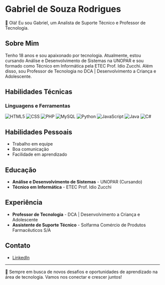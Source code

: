 # Gabriel de Souza Rodrigues

👋 Olá! Eu sou Gabriel, um Analista de Suporte Técnico e Professor de Tecnologia.

## Sobre Mim
Tenho 18 anos e sou apaixonado por tecnologia. Atualmente, estou cursando Análise e Desenvolvimento de Sistemas na UNOPAR e sou formado como Técnico em Informática pela ETEC Prof. Idio Zucchi. Além disso, sou Professor de Tecnologia no DCA | Desenvolvimento a Criança e Adolescente.

## Habilidades Técnicas

### Linguagens e Ferramentas

![HTML5](https://img.shields.io/badge/HTML5-4.1%20⭐-E34F26?style=for-the-badge&logo=html5&logoColor=white)
![CSS](https://img.shields.io/badge/CSS-3.9%20⭐-1572B6?style=for-the-badge&logo=css3&logoColor=white)
![PHP](https://img.shields.io/badge/PHP-3.4%20⭐-777BB4?style=for-the-badge&logo=php&logoColor=white)
![MySQL](https://img.shields.io/badge/MySQL-3.1%20⭐-4479A1?style=for-the-badge&logo=mysql&logoColor=white)
![Python](https://img.shields.io/badge/Python-3.0%20⭐-3776AB?style=for-the-badge&logo=python&logoColor=white)
![JavaScript](https://img.shields.io/badge/JavaScript-2.8%20⭐-F7DF1E?style=for-the-badge&logo=javascript&logoColor=black)
![Java](https://img.shields.io/badge/Java-1.9%20⭐-007396?style=for-the-badge&logo=java&logoColor=white)
![C#](https://img.shields.io/badge/C%23-1.5%20⭐-239120?style=for-the-badge&logo=c-sharp&logoColor=white)

## Habilidades Pessoais

- Trabalho em equipe
- Boa comunicação
- Facilidade em aprendizado

## Educação

- **Análise e Desenvolvimento de Sistemas** - UNOPAR (Cursando)
- **Técnico em Informática** - ETEC Prof. Idio Zucchi

## Experiência

- **Professor de Tecnologia** - DCA | Desenvolvimento a Criança e Adolescente
- **Assistente de Suporte Técnico** - Solfarma Comércio de Produtos Farmacêuticos S/A

## Contato

- [LinkedIn](https://www.linkedin.com/in/gabriel-rodrigues-65ba522aa/)

---

🔭 Sempre em busca de novos desafios e oportunidades de aprendizado na área de tecnologia. Vamos nos conectar e crescer juntos!


<!--
**GDSRodrigues/GDSRodrigues** is a ✨ _special_ ✨ repository because its `README.md` (this file) appears on your GitHub profile.

Here are some ideas to get you started:

- 🔭 I’m currently working on ...
- 🌱 I’m currently learning ...
- 👯 I’m looking to collaborate on ...
- 🤔 I’m looking for help with ...
- 💬 Ask me about ...
- 📫 How to reach me: ...
- 😄 Pronouns: ...
- ⚡ Fun fact: ...
-->
